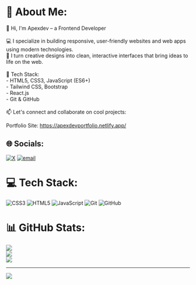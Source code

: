 # 💫 About Me:
👋 Hi, I'm Apexdev – a Frontend Developer<br><br>💻 I specialize in building responsive, user-friendly websites and web apps using modern technologies.  <br>🎨 I turn creative designs into clean, interactive interfaces that bring ideas to life on the web.<br><br>🔧 Tech Stack:<br>- HTML5, CSS3, JavaScript (ES6+)<br>- Tailwind CSS, Bootstrap<br>- React.js<br>- Git & GitHub<br><br>📫 Let's connect and collaborate on cool projects:

Portfolio Site: https://apexdevportfolio.netlify.app/


## 🌐 Socials:
[![X](https://img.shields.io/badge/X-black.svg?logo=X&logoColor=white)](https://x.com/apexdev) [![email](https://img.shields.io/badge/Email-D14836?logo=gmail&logoColor=white)](mailto:fayoola010@gmail.com) 

# 💻 Tech Stack:
![CSS3](https://img.shields.io/badge/css3-%231572B6.svg?style=for-the-badge&logo=css3&logoColor=white) ![HTML5](https://img.shields.io/badge/html5-%23E34F26.svg?style=for-the-badge&logo=html5&logoColor=white) ![JavaScript](https://img.shields.io/badge/javascript-%23323330.svg?style=for-the-badge&logo=javascript&logoColor=%23F7DF1E) ![Git](https://img.shields.io/badge/git-%23F05033.svg?style=for-the-badge&logo=git&logoColor=white) ![GitHub](https://img.shields.io/badge/github-%23121011.svg?style=for-the-badge&logo=github&logoColor=white)
# 📊 GitHub Stats:
![](https://github-readme-stats.vercel.app/api?username=Apexdev&theme=dark&hide_border=false&include_all_commits=false&count_private=false)<br/>
![](https://nirzak-streak-stats.vercel.app/?user=Apexdev&theme=dark&hide_border=false)<br/>
![](https://github-readme-stats.vercel.app/api/top-langs/?username=Apexdev&theme=dark&hide_border=false&include_all_commits=false&count_private=false&layout=compact)

---
[![](https://visitcount.itsvg.in/api?id=Apexdev&icon=0&color=0)](https://visitcount.itsvg.in)


<!-- Proudly created with GPRM ( https://gprm.itsvg.in ) -->
